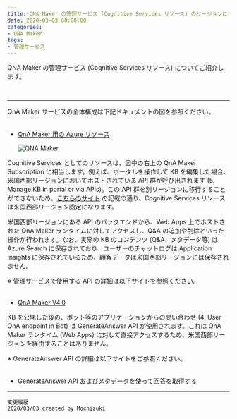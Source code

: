 ```yaml
---
title: QNA Maker の管理サービス (Cognitive Services リソース) のリージョンについて
date: 2020-03-03 00:00:00
categories:
- QNA Maker
tags:
- 管理サービス
---
```

QNA Maker の管理サービス (Cognitive Services リソース) についてご紹介します。
<!-- more -->
<br>

***
QnA Maker サービスの全体構成は下記ドキュメントの図を参照ください。  
 
- [QnA Maker 用の Azure リソース](https://docs.microsoft.com/ja-jp/azure/cognitive-services/qnamaker/concepts/azure-resources)

   ![QNA Maker](https://jpaiblog.github.io/images/QNA-management-service/key-management.png)  

Cognitive Services としてのリソースは、図中の右上の QnA Maker Subscription に相当します。例えば、ポータルを操作して KB を編集した場合、米国西部リージョンにおいてホストされている API 群が呼び出されます (5. Manage KB in portal or via APIs)。この API 群を別リージョンに移行することができないため、[こちらのサイト](https://docs.microsoft.com/ja-jp/azure/cognitive-services/qnamaker/concepts/azure-resources#management-service-region) の記載の通り、Cognitive Services リソースは米国西部リージョン固定になります。  

米国西部リージョンにある API のバックエンドから、Web Apps 上でホストされた QnA Maker ランタイムに対してアクセスし、Q&A の追加や削除といった操作が行われます。なお、実際の KB のコンテンツ (Q&A、メタデータ等) は Azure Search に保存されており、ユーザーのチャットログは Application Insights に保存されているため、顧客データは米国西部リージョンには保存されません。  

※ 管理サービスで使用する API の詳細は以下サイトを参照ください。  
 
- [QnA Maker V4.0](https://westus.dev.cognitive.microsoft.com/docs/services/5a93fcf85b4ccd136866eb37/operations/5ac266295b4ccd1554da75ff)  

KB を公開した後の、ボット等のアプリケーションからの問い合わせ (4. User QnA endpoint in Bot) は GenerateAnswer API が使用されます。これは QnA Maker ランタイム (Web Apps) に対して直接アクセスするため、米国西部リージョンを経由することはありません。

※ GenerateAnswer API の詳細は以下サイトをご参照ください。  
 
- [GenerateAnswer API およびメタデータを使って回答を取得する](https://docs.microsoft.com/ja-jp/azure/cognitive-services/qnamaker/how-to/metadata-generateanswer-usage?tabs=v1)  
***
`変更履歴`  
`2020/03/03 created by Mochizuki`  